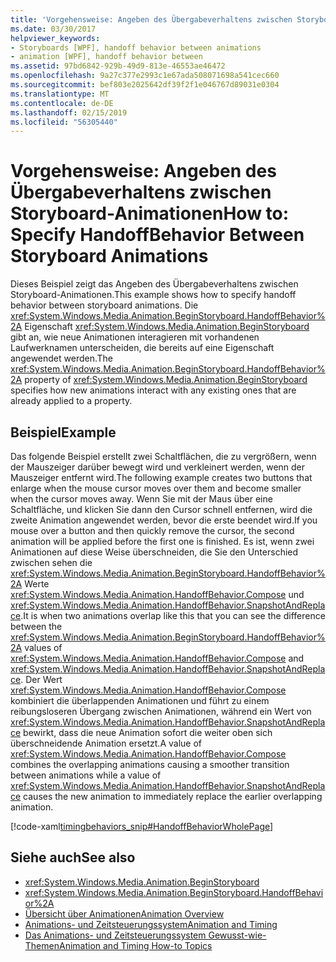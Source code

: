 ```yaml
---
title: 'Vorgehensweise: Angeben des Übergabeverhaltens zwischen Storyboard-Animationen'
ms.date: 03/30/2017
helpviewer_keywords:
- Storyboards [WPF], handoff behavior between animations
- animation [WPF], handoff behavior between
ms.assetid: 97bd6842-929b-49d9-813e-46553ae46472
ms.openlocfilehash: 9a27c377e2993c1e67ada508071698a541cec660
ms.sourcegitcommit: bef803e2025642df39f2f1e046767d89031e0304
ms.translationtype: MT
ms.contentlocale: de-DE
ms.lasthandoff: 02/15/2019
ms.locfileid: "56305440"
---
```

# <a name="how-to-specify-handoffbehavior-between-storyboard-animations"></a><span data-ttu-id="f0c56-102">Vorgehensweise: Angeben des Übergabeverhaltens zwischen Storyboard-Animationen</span><span class="sxs-lookup"><span data-stu-id="f0c56-102">How to: Specify HandoffBehavior Between Storyboard Animations</span></span>
<span data-ttu-id="f0c56-103">Dieses Beispiel zeigt das Angeben des Übergabeverhaltens zwischen Storyboard-Animationen.</span><span class="sxs-lookup"><span data-stu-id="f0c56-103">This example shows how to specify handoff behavior between storyboard animations.</span></span> <span data-ttu-id="f0c56-104">Die <xref:System.Windows.Media.Animation.BeginStoryboard.HandoffBehavior%2A> Eigenschaft <xref:System.Windows.Media.Animation.BeginStoryboard> gibt an, wie neue Animationen interagieren mit vorhandenen Laufwerknamen unterscheiden, die bereits auf eine Eigenschaft angewendet werden.</span><span class="sxs-lookup"><span data-stu-id="f0c56-104">The <xref:System.Windows.Media.Animation.BeginStoryboard.HandoffBehavior%2A> property of <xref:System.Windows.Media.Animation.BeginStoryboard> specifies how new animations interact with any existing ones that are already applied to a property.</span></span>  
  
## <a name="example"></a><span data-ttu-id="f0c56-105">Beispiel</span><span class="sxs-lookup"><span data-stu-id="f0c56-105">Example</span></span>  
 <span data-ttu-id="f0c56-106">Das folgende Beispiel erstellt zwei Schaltflächen, die zu vergrößern, wenn der Mauszeiger darüber bewegt wird und verkleinert werden, wenn der Mauszeiger entfernt wird.</span><span class="sxs-lookup"><span data-stu-id="f0c56-106">The following example creates two buttons that enlarge when the mouse cursor moves over them and become smaller when the cursor moves away.</span></span> <span data-ttu-id="f0c56-107">Wenn Sie mit der Maus über eine Schaltfläche, und klicken Sie dann den Cursor schnell entfernen, wird die zweite Animation angewendet werden, bevor die erste beendet wird.</span><span class="sxs-lookup"><span data-stu-id="f0c56-107">If you mouse over a button and then quickly remove the cursor, the second animation will be applied before the first one is finished.</span></span> <span data-ttu-id="f0c56-108">Es ist, wenn zwei Animationen auf diese Weise überschneiden, die Sie den Unterschied zwischen sehen die <xref:System.Windows.Media.Animation.BeginStoryboard.HandoffBehavior%2A> Werte <xref:System.Windows.Media.Animation.HandoffBehavior.Compose> und <xref:System.Windows.Media.Animation.HandoffBehavior.SnapshotAndReplace>.</span><span class="sxs-lookup"><span data-stu-id="f0c56-108">It is when two animations overlap like this that you can see the difference between the <xref:System.Windows.Media.Animation.BeginStoryboard.HandoffBehavior%2A> values of <xref:System.Windows.Media.Animation.HandoffBehavior.Compose> and <xref:System.Windows.Media.Animation.HandoffBehavior.SnapshotAndReplace>.</span></span> <span data-ttu-id="f0c56-109">Der Wert <xref:System.Windows.Media.Animation.HandoffBehavior.Compose> kombiniert die überlappenden Animationen und führt zu einem reibungsloseren Übergang zwischen Animationen, während ein Wert von <xref:System.Windows.Media.Animation.HandoffBehavior.SnapshotAndReplace> bewirkt, dass die neue Animation sofort die weiter oben sich überschneidende Animation ersetzt.</span><span class="sxs-lookup"><span data-stu-id="f0c56-109">A value of <xref:System.Windows.Media.Animation.HandoffBehavior.Compose> combines the overlapping animations causing a smoother transition between animations while a value of <xref:System.Windows.Media.Animation.HandoffBehavior.SnapshotAndReplace> causes the new animation to immediately replace the earlier overlapping animation.</span></span>  
  
 [!code-xaml[timingbehaviors_snip#HandoffBehaviorWholePage](../../../../samples/snippets/csharp/VS_Snippets_Wpf/timingbehaviors_snip/CSharp/HandoffBehaviorExample.xaml#handoffbehaviorwholepage)]  
  
## <a name="see-also"></a><span data-ttu-id="f0c56-110">Siehe auch</span><span class="sxs-lookup"><span data-stu-id="f0c56-110">See also</span></span>
- <xref:System.Windows.Media.Animation.BeginStoryboard>
- <xref:System.Windows.Media.Animation.BeginStoryboard.HandoffBehavior%2A>
- [<span data-ttu-id="f0c56-111">Übersicht über Animationen</span><span class="sxs-lookup"><span data-stu-id="f0c56-111">Animation Overview</span></span>](../../../../docs/framework/wpf/graphics-multimedia/animation-overview.md)
- [<span data-ttu-id="f0c56-112">Animations- und Zeitsteuerungssystem</span><span class="sxs-lookup"><span data-stu-id="f0c56-112">Animation and Timing</span></span>](https://msdn.microsoft.com/library/7d83765b-d5ae-41b1-b423-80206e1124aa)
- [<span data-ttu-id="f0c56-113">Das Animations- und Zeitsteuerungssystem Gewusst-wie-Themen</span><span class="sxs-lookup"><span data-stu-id="f0c56-113">Animation and Timing How-to Topics</span></span>](animation-and-timing-how-to-topics.md)
